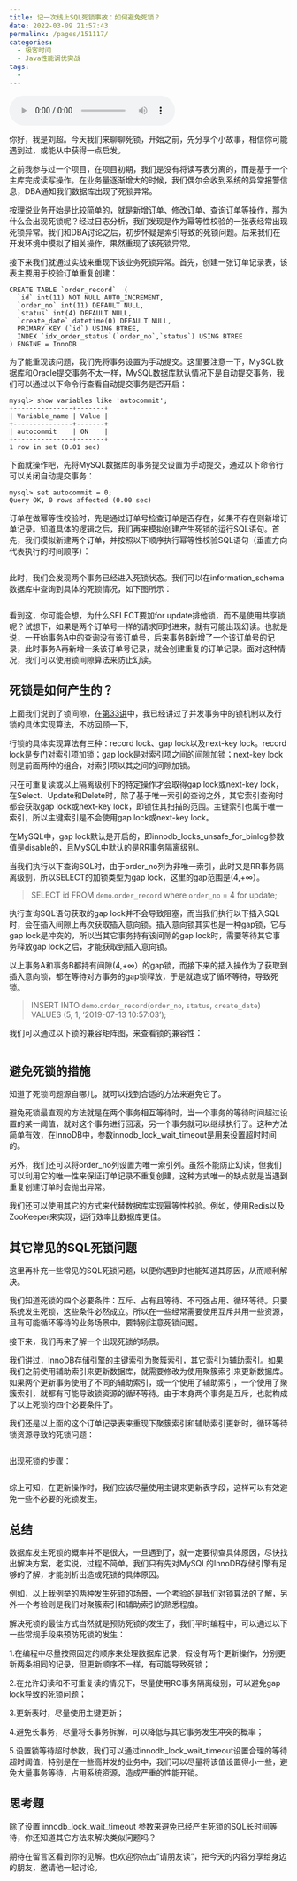 ```yaml
---
title: 记一次线上SQL死锁事故：如何避免死锁？
date: 2022-03-09 21:57:43
permalink: /pages/151117/
categories:
  - 极客时间
  - Java性能调优实战
tags:
  - 
---
```

<audio title="36.记一次线上SQL死锁事故：如何避免死锁？" src="https://static001.geekbang.org/resource/audio/1c/5b/1c5b75d5624f837b0d359360e5dfb95b.mp3" controls="controls"></audio> 
<p>你好，我是刘超。今天我们来聊聊死锁，开始之前，先分享个小故事，相信你可能遇到过，或能从中获得一点启发。</p><p>之前我参与过一个项目，在项目初期，我们是没有将读写表分离的，而是基于一个主库完成读写操作。在业务量逐渐增大的时候，我们偶尔会收到系统的异常报警信息，DBA通知我们数据库出现了死锁异常。</p><p>按理说业务开始是比较简单的，就是新增订单、修改订单、查询订单等操作，那为什么会出现死锁呢？经过日志分析，我们发现是作为幂等性校验的一张表经常出现死锁异常。我们和DBA讨论之后，初步怀疑是索引导致的死锁问题。后来我们在开发环境中模拟了相关操作，果然重现了该死锁异常。</p><p>接下来我们就通过实战来重现下该业务死锁异常。首先，创建一张订单记录表，该表主要用于校验订单重复创建：</p><pre><code>CREATE TABLE `order_record`  (
  `id` int(11) NOT NULL AUTO_INCREMENT,
  `order_no` int(11) DEFAULT NULL,
  `status` int(4) DEFAULT NULL,
  `create_date` datetime(0) DEFAULT NULL,
  PRIMARY KEY (`id`) USING BTREE,
  INDEX `idx_order_status`(`order_no`,`status`) USING BTREE
) ENGINE = InnoDB
</code></pre><p>为了能重现该问题，我们先将事务设置为手动提交。这里要注意一下，MySQL数据库和Oracle提交事务不太一样，MySQL数据库默认情况下是自动提交事务，我们可以通过以下命令行查看自动提交事务是否开启：</p><pre><code>mysql&gt; show variables like 'autocommit';
+---------------+-------+
| Variable_name | Value |
+---------------+-------+
| autocommit    | ON    |
+---------------+-------+
1 row in set (0.01 sec)
</code></pre><p>下面就操作吧，先将MySQL数据库的事务提交设置为手动提交，通过以下命令行可以关闭自动提交事务：</p><pre><code>mysql&gt; set autocommit = 0;
Query OK, 0 rows affected (0.00 sec)
</code></pre><!-- [[[read_end]]] --><p>订单在做幂等性校验时，先是通过订单号检查订单是否存在，如果不存在则新增订单记录。知道具体的逻辑之后，我们再来模拟创建产生死锁的运行SQL语句。首先，我们模拟新建两个订单，并按照以下顺序执行幂等性校验SQL语句（垂直方向代表执行的时间顺序）：</p><p><img src="https://static001.geekbang.org/resource/image/49/a0/49198c13e2dfdff0a9492a1b58cd93a0.jpg" alt=""></p><p>此时，我们会发现两个事务已经进入死锁状态。我们可以在information_schema数据库中查询到具体的死锁情况，如下图所示：</p><p><img src="https://static001.geekbang.org/resource/image/7d/47/7d6e8c42d082ac5b75882e3d171a8047.jpg" alt=""></p><p>看到这，你可能会想，<span class="orange">为什么SELECT要加for update排他锁，而不是使用共享锁呢？</span>试想下，如果是两个订单号一样的请求同时进来，就有可能出现幻读。也就是说，一开始事务A中的查询没有该订单号，后来事务B新增了一个该订单号的记录，此时事务A再新增一条该订单号记录，就会创建重复的订单记录。面对这种情况，我们可以使用锁间隙算法来防止幻读。</p><h2>死锁是如何产生的？</h2><p>上面我们说到了锁间隙，在<a href="https://time.geekbang.org/column/article/114194">第33讲</a>中，我已经讲过了并发事务中的锁机制以及行锁的具体实现算法，不妨回顾一下。</p><p>行锁的具体实现算法有三种：record lock、gap lock以及next-key lock。record lock是专门对索引项加锁；gap lock是对索引项之间的间隙加锁；next-key lock则是前面两种的组合，对索引项以其之间的间隙加锁。</p><p>只在可重复读或以上隔离级别下的特定操作才会取得gap lock或next-key lock，在Select、Update和Delete时，除了基于唯一索引的查询之外，其它索引查询时都会获取gap lock或next-key lock，即锁住其扫描的范围。主键索引也属于唯一索引，所以主键索引是不会使用gap lock或next-key lock。</p><p>在MySQL中，gap lock默认是开启的，即innodb_locks_unsafe_for_binlog参数值是disable的，且MySQL中默认的是RR事务隔离级别。</p><p>当我们执行以下查询SQL时，由于order_no列为非唯一索引，此时又是RR事务隔离级别，所以SELECT的加锁类型为gap lock，这里的gap范围是(4,+∞）。</p><blockquote>
<p>SELECT id FROM <code>demo</code>.<code>order_record</code> where <code>order_no</code> = 4 for update;</p>
</blockquote><p>执行查询SQL语句获取的gap lock并不会导致阻塞，而当我们执行以下插入SQL时，会在插入间隙上再次获取插入意向锁。插入意向锁其实也是一种gap锁，它与gap lock是冲突的，所以当其它事务持有该间隙的gap lock时，需要等待其它事务释放gap lock之后，才能获取到插入意向锁。</p><p>以上事务A和事务B都持有间隙(4,+∞）的gap锁，而接下来的插入操作为了获取到插入意向锁，都在等待对方事务的gap锁释放，于是就造成了循环等待，导致死锁。</p><blockquote>
<p>INSERT INTO <code>demo</code>.<code>order_record</code>(<code>order_no</code>, <code>status</code>, <code>create_date</code>) VALUES (5, 1, ‘2019-07-13 10:57:03’);</p>
</blockquote><p>我们可以通过以下锁的兼容矩阵图，来查看锁的兼容性：</p><p><img src="https://static001.geekbang.org/resource/image/58/e3/58b1567a4ff86460ececfd420eda80e3.jpg" alt=""></p><h2>避免死锁的措施</h2><p>知道了死锁问题源自哪儿，就可以找到合适的方法来避免它了。</p><p>避免死锁最直观的方法就是在两个事务相互等待时，当一个事务的等待时间超过设置的某一阈值，就对这个事务进行回滚，另一个事务就可以继续执行了。这种方法简单有效，在InnoDB中，参数innodb_lock_wait_timeout是用来设置超时时间的。</p><p>另外，我们还可以将order_no列设置为唯一索引列。虽然不能防止幻读，但我们可以利用它的唯一性来保证订单记录不重复创建，这种方式唯一的缺点就是当遇到重复创建订单时会抛出异常。</p><p>我们还可以使用其它的方式来代替数据库实现幂等性校验。例如，使用Redis以及ZooKeeper来实现，运行效率比数据库更佳。</p><h2>其它常见的SQL死锁问题</h2><p>这里再补充一些常见的SQL死锁问题，以便你遇到时也能知道其原因，从而顺利解决。</p><p>我们知道死锁的四个必要条件：互斥、占有且等待、不可强占用、循环等待。只要系统发生死锁，这些条件必然成立。所以在一些经常需要使用互斥共用一些资源，且有可能循环等待的业务场景中，要特别注意死锁问题。</p><p>接下来，我们再来了解一个出现死锁的场景。</p><p>我们讲过，InnoDB存储引擎的主键索引为聚簇索引，其它索引为辅助索引。如果我们之前使用辅助索引来更新数据库，就需要修改为使用聚簇索引来更新数据库。如果两个更新事务使用了不同的辅助索引，或一个使用了辅助索引，一个使用了聚簇索引，就都有可能导致锁资源的循环等待。由于本身两个事务是互斥，也就构成了以上死锁的四个必要条件了。</p><p>我们还是以上面的这个订单记录表来重现下聚簇索引和辅助索引更新时，循环等待锁资源导致的死锁问题：</p><p><img src="https://static001.geekbang.org/resource/image/b6/e7/b685033798d1027dac3f2f6cb1c2c6e7.jpg" alt=""></p><p>出现死锁的步骤：</p><p><img src="https://static001.geekbang.org/resource/image/e0/b4/e018d73c4a00de2bc3dc6932e0fa75b4.jpg" alt=""></p><p>综上可知，在更新操作时，我们应该尽量使用主键来更新表字段，这样可以有效避免一些不必要的死锁发生。</p><h2>总结</h2><p>数据库发生死锁的概率并不是很大，一旦遇到了，就一定要彻查具体原因，尽快找出解决方案，老实说，过程不简单。我们只有先对MySQL的InnoDB存储引擎有足够的了解，才能剖析出造成死锁的具体原因。</p><p>例如，以上我例举的两种发生死锁的场景，一个考验的是我们对锁算法的了解，另外一个考验则是我们对聚簇索引和辅助索引的熟悉程度。</p><p><span class="orange">解决死锁的最佳方式当然就是预防死锁的发生了，我们平时编程中，可以通过以下一些常规手段来预防死锁的发生：</span></p><p>1.在编程中尽量按照固定的顺序来处理数据库记录，假设有两个更新操作，分别更新两条相同的记录，但更新顺序不一样，有可能导致死锁；</p><p>2.在允许幻读和不可重复读的情况下，尽量使用RC事务隔离级别，可以避免gap lock导致的死锁问题；</p><p>3.更新表时，尽量使用主键更新；</p><p>4.避免长事务，尽量将长事务拆解，可以降低与其它事务发生冲突的概率；</p><p>5.设置锁等待超时参数，我们可以通过innodb_lock_wait_timeout设置合理的等待超时阈值，特别是在一些高并发的业务中，我们可以尽量将该值设置得小一些，避免大量事务等待，占用系统资源，造成严重的性能开销。</p><h2>思考题</h2><p>除了设置  innodb_lock_wait_timeout  参数来避免已经产生死锁的SQL长时间等待，你还知道其它方法来解决类似问题吗？</p><p>期待在留言区看到你的见解。也欢迎你点击“请朋友读”，把今天的内容分享给身边的朋友，邀请他一起讨论。</p><p></p>